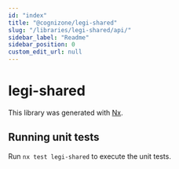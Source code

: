 ```yaml
---
id: "index"
title: "@cognizone/legi-shared"
slug: "/libraries/legi-shared/api/"
sidebar_label: "Readme"
sidebar_position: 0
custom_edit_url: null
---
```


# legi-shared

This library was generated with [Nx](https://nx.dev).

## Running unit tests

Run `nx test legi-shared` to execute the unit tests.
